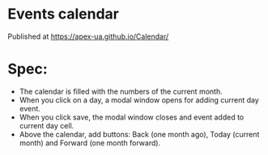 # Events calendar
Published at https://apex-ua.github.io/Calendar/
# Spec:
- The calendar is filled with the numbers of the current month.
- When you click on a day, a modal window  opens for adding current day event.
- When you click save, the modal window closes and event added to current day cell.
- Above the calendar, add buttons: Back (one month ago), Today (current month) and Forward (one month forward).
